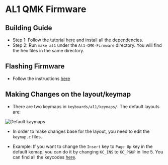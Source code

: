 # AL1 QMK Firmware 

## Building Guide

- Step 1: Follow the tutorial [here](https://docs.qmk.fm/install-build-tools) and install all the dependencies. 
- Step 2: Run `make al1` under the `Al1-QMK-Firmware` directory. You will find the hex files in the same directory. 

## Flashing Firmware

- Follow the instructions [here](https://docs.qmk.fm/flashing-firmware)

## Making Changes on the layout/keymap

- There are two keymaps in `keyboards/al1/keymaps/`.  The default layouts are: 

![Default kaymaps](https://i.imgur.com/mankBOm.png)

- In order to make changes base for the layout, you need to edit the `keymap.c` files. 

- Example: If you want to change the `Insert` key to `Page Up` key in the default kemap, you can do it by changing `KC_INS` to `KC_PGUP` in line 5. You can find all the keycodes [here](https://docs.qmk.fm/keycodes). 
